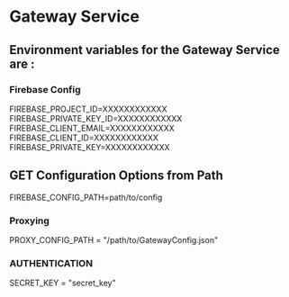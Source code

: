# Gateway Service

## Environment variables for the Gateway Service are : 

### Firebase Config 
FIREBASE_PROJECT_ID=XXXXXXXXXXXX
FIREBASE_PRIVATE_KEY_ID=XXXXXXXXXXXX
FIREBASE_CLIENT_EMAIL=XXXXXXXXXXXX
FIREBASE_CLIENT_ID=XXXXXXXXXXXX
FIREBASE_PRIVATE_KEY=XXXXXXXXXXXX

## GET Configuration Options from Path
FIREBASE_CONFIG_PATH=path/to/config

### Proxying
PROXY_CONFIG_PATH = "/path/to/GatewayConfig.json"


### AUTHENTICATION
SECRET_KEY = "secret_key"